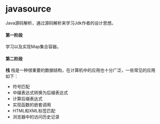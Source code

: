 # javasource
Java源码解析，通过源码解析来学习Jdk作者的设计思想。

#### 第一阶段
学习以及实现Map集合容器。

#### 第二阶段
**栈**
栈是一种很重要的数据结构，在计算机中的应用也十分广泛，一些常见的应用如下：
* 符号匹配
* 中缀表达式转换为后缀表达式
* 计算后缀表达式
* 实现函数的嵌套调用
* HTML和XML标签匹配
* 浏览器中的访问历史记录
